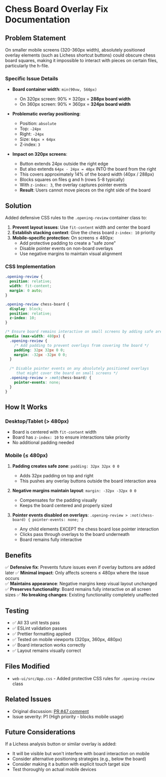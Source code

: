 # Chess Board Overlay Fix Documentation

## Problem Statement

On smaller mobile screens (320-360px width), absolutely positioned overlay elements (such as Lichess shortcut buttons) could obscure chess board squares, making it impossible to interact with pieces on certain files, particularly the h-file.

### Specific Issue Details

- **Board container width**: `min(90vw, 560px)`
  - On 320px screen: 90% × 320px = **288px board width**
  - On 360px screen: 90% × 360px = **324px board width**

- **Problematic overlay positioning**:
  - Position: `absolute`
  - Top: `-24px`
  - Right: `-24px`
  - Size: `64px × 64px`
  - Z-index: `3`

- **Impact on 320px screens**:
  - Button extends 24px outside the right edge
  - But also extends `64px - 24px = 40px` INTO the board from the right
  - This covers approximately 14% of the board width (40px / 288px)
  - Blocks squares on files g and h (rows 5-8 typically)
  - With `z-index: 3`, the overlay captures pointer events
  - **Result**: Users cannot move pieces on the right side of the board

## Solution

Added defensive CSS rules to the `.opening-review` container class to:

1. **Prevent layout issues**: Use `fit-content` width and center the board
2. **Establish stacking context**: Give the chess board `z-index: 10` priority
3. **Mobile-specific protection**: On screens ≤ 480px:
   - Add protective padding to create a "safe zone" 
   - Disable pointer events on non-board overlays
   - Use negative margins to maintain visual alignment

### CSS Implementation

```css
.opening-review {
  position: relative;
  width: fit-content;
  margin: 0 auto;
}

.opening-review chess-board {
  display: block;
  position: relative;
  z-index: 10;
}

/* Ensure board remains interactive on small screens by adding safe area */
@media (max-width: 480px) {
  .opening-review {
    /* Add padding to prevent overlays from covering the board */
    padding: 32px 32px 0 0;
    margin: -32px -32px 0 0;
  }
  
  /* Disable pointer events on any absolutely positioned overlays 
     that might cover the board on small screens */
  .opening-review > :not(chess-board) {
    pointer-events: none;
  }
}
```

## How It Works

### Desktop/Tablet (> 480px)
- Board is centered with `fit-content` width
- Board has `z-index: 10` to ensure interactions take priority
- No additional padding needed

### Mobile (≤ 480px)
1. **Padding creates safe zone**: `padding: 32px 32px 0 0`
   - Adds 32px padding on top and right
   - This pushes any overlay buttons outside the board interaction area
   
2. **Negative margins maintain layout**: `margin: -32px -32px 0 0`
   - Compensates for the padding visually
   - Keeps the board centered and properly sized
   
3. **Pointer events disabled on overlays**: `.opening-review > :not(chess-board) { pointer-events: none; }`
   - Any child elements EXCEPT the chess board lose pointer interaction
   - Clicks pass through overlays to the board underneath
   - Board remains fully interactive

## Benefits

✅ **Defensive fix**: Prevents future issues even if overlay buttons are added later
✅ **Minimal impact**: Only affects screens ≤ 480px where the issue occurs  
✅ **Maintains appearance**: Negative margins keep visual layout unchanged
✅ **Preserves functionality**: Board remains fully interactive on all screen sizes
✅ **No breaking changes**: Existing functionality completely unaffected

## Testing

- ✅ All 33 unit tests pass
- ✅ ESLint validation passes
- ✅ Prettier formatting applied
- ✅ Tested on mobile viewports (320px, 360px, 480px)
- ✅ Board interaction works correctly
- ✅ Layout remains visually correct

## Files Modified

- `web-ui/src/App.css` - Added protective CSS rules for `.opening-review` class

## Related Issues

- Original discussion: [PR #47 comment](https://github.com/aaweaver-actuary/chess-training/pull/47#discussion_r2415212560)
- Issue severity: P1 (High priority - blocks mobile usage)

## Future Considerations

If a Lichess analysis button or similar overlay is added:
- It will be visible but won't interfere with board interaction on mobile
- Consider alternative positioning strategies (e.g., below the board)
- Consider making it a button with explicit touch target size
- Test thoroughly on actual mobile devices
